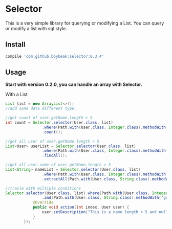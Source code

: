 # Selector

This is a very simple library for querying or modifying a List. You can query or modify a list with sql style.

## Install

```groovy
compile 'com.github.boybeak:selector:0.3.4'
```

## Usage
**Start with version 0.2.0, you can handle an array with Selector.**

With a List
```java
List list = new ArrayList<>();
//add some data different type.

//get count of user.getName.length > 5
int count = Selector.selector(User.class, list)
                .where(Path.with(User.class, Integer.class).methodWith("getName.length"), Operator.OPERATOR_GT, 5)
  				.count();

//get all user of user.getName.length > 5
List<User> userList = Selector.selector(User.class, list)
                .where(Path.with(User.class, Integer.class).methodWith("getName.length"), Operator.OPERATOR_GT, 5)
  				.findAll();

//get all user.name of user.getName.length > 5
List<String> nameList = Selector.selector(User.class, list)
                .where(Path.with(User.class, Integer.class).methodWith("getName.length"), Operator.OPERATOR_GT, 5)
                .extractAll(Path.with(User.class, String.class).methodWith("getName"));

//travle with miltiple conditions
Selector.selector(User.class, list).where(Path.with(User.class, Integer.class).methodWith("getName").methodWith("length"), Operator.OPERATOR_GT, 5)
                .and(Path.with(User.class, String.class).methodWith("getAvatar"), Operator.OPERATOR_IS_NULL).map(new Action<User>() {
            @Override
            public void action(int index, User user) {
                user.setDescription("This is a name length > 5 and null avatar user");
            }
        });
```